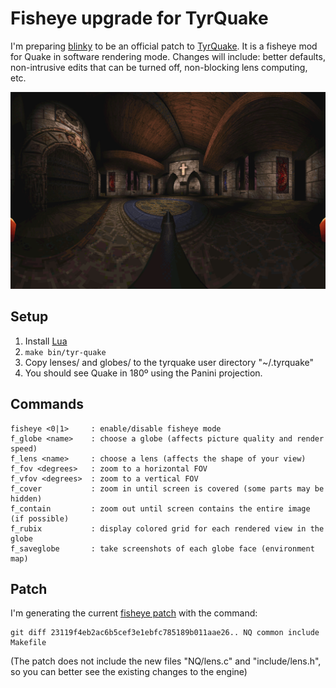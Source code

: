 # Fisheye upgrade for TyrQuake

I'm preparing [blinky](http://github.com/shaunlebron/blinky) to be an official
patch to [TyrQuake](http://disenchant.net/tyrquake/).  It is a fisheye mod for
Quake in software rendering mode.  Changes will include: better defaults,
non-intrusive edits that can be turned off, non-blocking lens computing, etc.

![mercator_anim](mercator_anim.gif)

## Setup

1. Install [Lua](http://www.lua.org/)
1. `make bin/tyr-quake`
1. Copy lenses/ and globes/ to the tyrquake user directory "~/.tyrquake"
1. You should see Quake in 180º using the Panini projection.

## Commands

```
fisheye <0|1>     : enable/disable fisheye mode
f_globe <name>    : choose a globe (affects picture quality and render speed)
f_lens <name>     : choose a lens (affects the shape of your view)
f_fov <degrees>   : zoom to a horizontal FOV
f_vfov <degrees>  : zoom to a vertical FOV
f_cover           : zoom in until screen is covered (some parts may be hidden)
f_contain         : zoom out until screen contains the entire image (if possible)
f_rubix           : display colored grid for each rendered view in the globe
f_saveglobe       : take screenshots of each globe face (environment map)
```

## Patch

I'm generating the current [fisheye patch](fisheye.patch) with the command:

```
git diff 23119f4eb2ac6b5cef3e1ebfc785189b011aae26.. NQ common include Makefile
```

(The patch does not include the new files "NQ/lens.c" and "include/lens.h", so
you can better see the existing changes to the engine)
